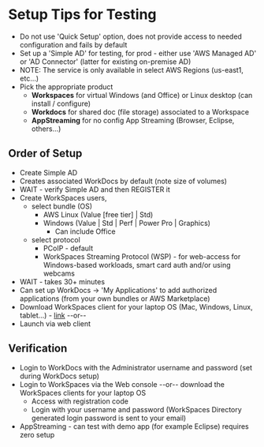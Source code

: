 # Setup Tips for Testing

- Do not use 'Quick Setup' option, does not provide access to needed configuration and fails by default
- Set up a 'Simple AD' for testing, for prod - either use 'AWS Managed AD' or 'AD Connector' (latter for existing on-premise AD)
- NOTE: The service is only available in select AWS Regions (us-east1, etc...)
- Pick the appropriate product
    - **Workspaces** for virtual Windows (and Office) or Linux desktop (can install / configure)
    - **Workdocs** for shared doc (file storage) associated to a Workspace
    - **AppStreaming** for no config App Streaming (Browser, Eclipse, others...)

## Order of Setup
- Create Simple AD
- Creates associated WorkDocs by default (note size of volumes)
- WAIT - verify Simple AD and then REGISTER it
- Create WorkSpaces users, 
    - select bundle (OS)
        - AWS Linux (Value [free tier] | Std)
        - Windows (Value | Std | Perf | Power Pro | Graphics)
            - Can include Office
    - select protocol
        - PCoIP - default
        - WorkSpaces Streaming Protocol (WSP) - for web-access for Windows-based workloads, smart card auth and/or using webcams
- WAIT - takes 30+ minutes
- Can set up WorkDocs -> 'My Applications' to add authorized applications (from your own bundles or AWS Marketplace)
- Download WorkSpaces client for your laptop OS (Mac, Windows, Linux, tablet...) - [link](https://clients.amazonworkspaces.com/) --or--
- Launch via web client

## Verification
- Login to WorkDocs with the Administrator username and password (set during WorkDocs setup)
- Login to WorkSpaces via the Web console --or-- download the WorkSpaces clients for your laptop OS
    - Access with registration code
    - Login with your username and password (WorkSpaces Directory generated login password is sent to your email)
- AppStreaming - can test with demo app (for example Eclipse) requires zero setup
